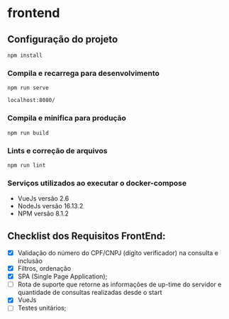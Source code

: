 # frontend

## Configuração do projeto
```
npm install
```

### Compila e recarrega para desenvolvimento
```
npm run serve

localhost:8080/
```

### Compila e minifica para produção
```
npm run build
```

### Lints e correção de arquivos
```
npm run lint
```
### Serviços utilizados ao executar o docker-compose

- VueJs versão 2.6
- NodeJs versão 16.13.2
- NPM versão 8.1.2

Checklist dos Requisitos FrontEnd:
---

- [x] Validação do número do CPF/CNPJ (dígito verificador) na consulta e inclusão
- [x] Filtros, ordenação
- [x] SPA (Single Page Application);
- [ ] Rota de suporte que retorne as informações de up-time do servidor e quantidade de consultas realizadas desde o start
- [x] VueJs
- [ ] Testes unitários;
